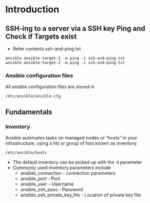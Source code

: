 # Introduction 

## SSH-ing to a server via a SSH key Ping and Check if Targets exist
* Refer contents ssh-and-ping.txt

```shell
ansible ansible-target-1 -m ping -i ssh-and-ping.txt
ansible ansible-target-2 -m ping -i ssh-and-ping.txt
```

### Ansible configuration files
All ansible configuration files are stored in

```shell
/etc/ansible/ansible.cfg
```

## Fundamentals

### Inventory

Ansible automates tasks on managed nodes or “hosts” in your infrastructure, using a list or group of lists known as inventory.

```shell
/etc/ansible/hosts
```

* The default inventory can be picked up with the **-i** parameter
* Commonly used inventory parameters include
  * ansible_connection - connection parameters
  * ansible_port - Port
  * ansible_user - Username
  * ansible_ssh_pass  - Password
  * ansible_ssh_private_key_file - Location of private key file